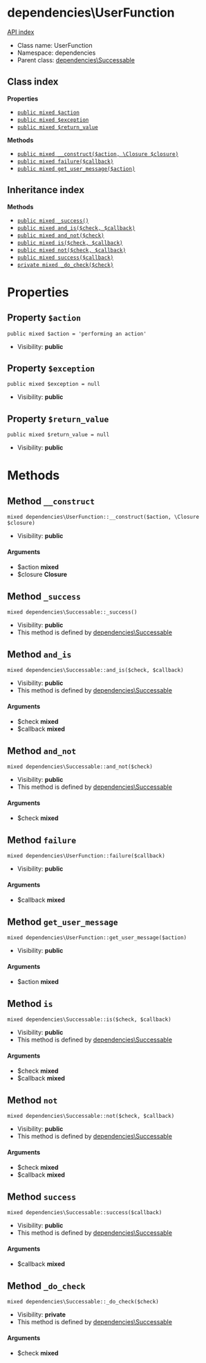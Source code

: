 # dependencies\UserFunction
[API index](../API-index.md)






* Class name: UserFunction
* Namespace: dependencies
* Parent class: [dependencies\Successable](../dependencies/Successable.md)




## Class index

**Properties**
* [`public mixed $action`](#property-action)
* [`public mixed $exception`](#property-exception)
* [`public mixed $return_value`](#property-return_value)

**Methods**
* [`public mixed __construct($action, \Closure $closure)`](#method-__construct)
* [`public mixed failure($callback)`](#method-failure)
* [`public mixed get_user_message($action)`](#method-get_user_message)


## Inheritance index


**Methods**
* [`public mixed _success()`](#method-_success)
* [`public mixed and_is($check, $callback)`](#method-and_is)
* [`public mixed and_not($check)`](#method-and_not)
* [`public mixed is($check, $callback)`](#method-is)
* [`public mixed not($check, $callback)`](#method-not)
* [`public mixed success($callback)`](#method-success)
* [`private mixed _do_check($check)`](#method-_do_check)



# Properties


## Property `$action`

```
public mixed $action = 'performing an action'
```





* Visibility: **public**


## Property `$exception`

```
public mixed $exception = null
```





* Visibility: **public**


## Property `$return_value`

```
public mixed $return_value = null
```





* Visibility: **public**


# Methods


## Method `__construct`

```
mixed dependencies\UserFunction::__construct($action, \Closure $closure)
```





* Visibility: **public**

#### Arguments

* $action **mixed**
* $closure **Closure**



## Method `_success`

```
mixed dependencies\Successable::_success()
```





* Visibility: **public**
* This method is defined by [dependencies\Successable](../dependencies/Successable.md)



## Method `and_is`

```
mixed dependencies\Successable::and_is($check, $callback)
```





* Visibility: **public**
* This method is defined by [dependencies\Successable](../dependencies/Successable.md)

#### Arguments

* $check **mixed**
* $callback **mixed**



## Method `and_not`

```
mixed dependencies\Successable::and_not($check)
```





* Visibility: **public**
* This method is defined by [dependencies\Successable](../dependencies/Successable.md)

#### Arguments

* $check **mixed**



## Method `failure`

```
mixed dependencies\UserFunction::failure($callback)
```





* Visibility: **public**

#### Arguments

* $callback **mixed**



## Method `get_user_message`

```
mixed dependencies\UserFunction::get_user_message($action)
```





* Visibility: **public**

#### Arguments

* $action **mixed**



## Method `is`

```
mixed dependencies\Successable::is($check, $callback)
```





* Visibility: **public**
* This method is defined by [dependencies\Successable](../dependencies/Successable.md)

#### Arguments

* $check **mixed**
* $callback **mixed**



## Method `not`

```
mixed dependencies\Successable::not($check, $callback)
```





* Visibility: **public**
* This method is defined by [dependencies\Successable](../dependencies/Successable.md)

#### Arguments

* $check **mixed**
* $callback **mixed**



## Method `success`

```
mixed dependencies\Successable::success($callback)
```





* Visibility: **public**
* This method is defined by [dependencies\Successable](../dependencies/Successable.md)

#### Arguments

* $callback **mixed**



## Method `_do_check`

```
mixed dependencies\Successable::_do_check($check)
```





* Visibility: **private**
* This method is defined by [dependencies\Successable](../dependencies/Successable.md)

#### Arguments

* $check **mixed**


